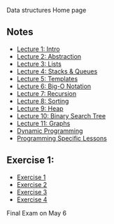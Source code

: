 Data structures Home page

## Notes
* [Lecture 1: Intro](Lecture1.md)
* [Lecture 2: Abstraction](Lecture2.md)
* [Lecture 3: Lists](Lecture3.md)
* [Lecture 4: Stacks & Queues](Lecture4.md)
* [Lecture 5: Templates](Lecture5.md)
* [Lecture 6: Big-O Notation](Lecture6.md)
* [Lecture 7: Recursion](Lecture7.md)
* [Lecture 8: Sorting](Lecture8.md)
* [Lecture 9: Heap](Lecture9.md)
* [Lecture 10: Binary Search Tree](Lecture10.md)
* [Lecture 11: Graphs](Lecture11.md)
* [Dynamic Programming](Leture13.md)
* [Programming Specific Lessons](prgraommingSpecifics.md)

## Exercise 1:
* [Exercise 1](Exercise1.md)
* [Exercise 2](Exercise2.md)
* [Exercise 3](Exercise3.md)
* [Exercise 4](Exercise4.md)

Final Exam on May 6